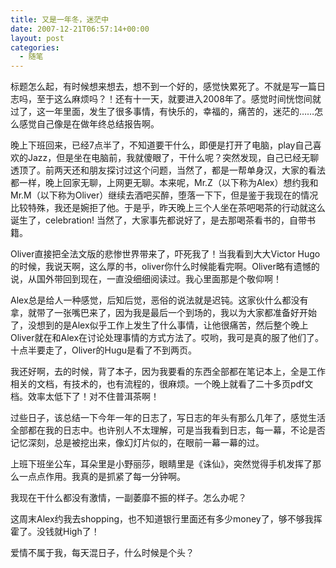 ```yaml
---
title: 又是一年冬，迷茫中
date: 2007-12-21T06:57:14+00:00
layout: post
categories:
  - 随笔
---
```


标题怎么起，有时候想来想去，想不到一个好的，感觉快累死了。不就是写一篇日志吗，至于这么麻烦吗？！还有十一天，就要进入2008年了。感觉时间恍惚间就过了，这一年里面，发生了很多事情，有快乐的，幸福的，痛苦的，迷茫的……怎么感觉自己像是在做年终总结报告啊。

晚上下班回来，已经7点半了，不知道要干什么，即便是打开了电脑，play自己喜欢的Jazz，但是坐在电脑前，我就傻眼了，干什么呢？突然发现，自己已经无聊透顶了。前两天还和朋友探讨过这个问题，当然了，都是一帮单身汉，大家的看法都一样，晚上回家无聊，上网更无聊。本来呢，Mr.Z（以下称为Alex）想约我和Mr.M（以下称为Oliver）继续去酒吧买醉，堕落一下下，但是鉴于我现在的情况比较特殊，我还是婉拒了他。于是乎，昨天晚上三个人坐在茶吧喝茶的行动就这么诞生了，celebration! 当然了，大家事先都说好了，是去那喝茶看书的，自带书籍。

Oliver直接把全法文版的悲惨世界带来了，吓死我了！当我看到大大Victor Hugo的时候，我说天啊，这么厚的书，oliver你什么时候能看完啊。Oliver略有遗憾的说，从国外带回到现在，一直没细细阅读过。我心里面那是个敬仰啊！
<!--more-->
Alex总是给人一种感觉，后知后觉，恶俗的说法就是迟钝。这家伙什么都没有拿，就带了一张嘴巴来了，因为我是最后一个到场的，我以为大家都准备好开始了，没想到的是Alex似乎工作上发生了什么事情，让他很痛苦，然后整个晚上Oliver就在和Alex在讨论处理事情的方式方法了。哎哟，我可是真的服了他们了。十点半要走了，Oliver的Hugu是看了不到两页。

我还好啊，去的时候，背了本子，因为我要看的东西全部都在笔记本上，全是工作相关的文档，有技术的，也有流程的，很麻烦。一个晚上就看了二十多页pdf文档。效率太低下了！对不住普洱茶啊！

过些日子，该总结一下今年一年的日志了，写日志的年头有那么几年了，感觉生活全部都在我的日志中。也许别人不太理解，可是当我看到日志，每一幕，不论是否记忆深刻，总是被挖出来，像幻灯片似的，在眼前一幕一幕的过。

上班下班坐公车，耳朵里是小野丽莎，眼睛里是《诛仙》，突然觉得手机发挥了那么一点点作用。我真的是抓紧了每一分钟啊。

我现在干什么都没有激情，一副萎靡不振的样子。怎么办呢？

这周末Alex约我去shopping，也不知道银行里面还有多少money了，够不够我挥霍了。没钱就High了！

爱情不属于我，每天混日子，什么时候是个头？